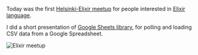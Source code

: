 
Today was the first [Helsinki-Elixir meetup](http://www.meetup.com/Helsinki-Elixir) for people interested in [Elixir language](http://elixir-lang.org/).

I did a short presentation of [Google Sheets library](https://github.com/GrandCru/GoogleSheets), for polling and loading CSV data from a Google Spreadsheet.

![Elixir meetup](/images/elixir-meetup.jpg)